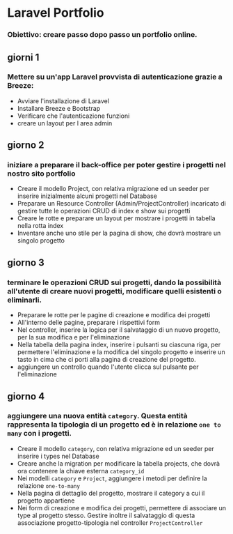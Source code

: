 # Laravel Portfolio

### Obiettivo: creare passo dopo passo un portfolio online.

## giorni 1

### Mettere su un'app Laravel provvista di autenticazione grazie a Breeze:

-   Avviare l'installazione di Laravel
-   Installare Breeze e Bootstrap
-   Verificare che l'autenticazione funzioni
-   creare un layout per l area admin

## giorno 2

### iniziare a preparare il back-office per poter gestire i progetti nel nostro sito portfolio

-   Creare il modello Project, con relativa migrazione ed un seeder per inserire inizialmente alcuni progetti nel Database
-   Preparare un Resource Controller (Admin/ProjectController) incaricato di gestire tutte le operazioni CRUD di index e show sui progetti
-   Creare le rotte e preparare un layout per mostrare i progetti in tabella nella rotta index
-   Inventare anche uno stile per la pagina di show, che dovrà mostrare un singolo progetto

## giorno 3

### terminare le operazioni CRUD sui progetti, dando la possibilità all'utente di creare nuovi progetti, modificare quelli esistenti o eliminarli.

-   Preparare le rotte per le pagine di creazione e modifica dei progetti
-   All'interno delle pagine, preparare i rispettivi form
-   Nel controller, inserire la logica per il salvataggio di un nuovo progetto, per la sua modifica e per l'eliminazione
-   Nella tabella della pagina index, inserire i pulsanti su ciascuna riga, per permettere l'eliminazione e la modifica del singolo progetto e inserire un tasto in cima che ci porti alla pagina di creazione del progetto.
-   aggiungere un controllo quando l'utente clicca sul pulsante per l'eliminazione

## giorno 4

### aggiungere una nuova entità `category`. Questa entità rappresenta la tipologia di un progetto ed è in relazione `one to many` con i progetti.

-   Creare il modello `category`, con relativa migrazione ed un seeder per inserire i types nel Database
-   Creare anche la migration per modificare la tabella projects, che dovrà ora contenere la chiave esterna `category_id`
-   Nei modelli `category` e `Project`, aggiungere i metodi per definire la relazione `one-to-many`
-   Nella pagina di dettaglio del progetto, mostrare il category a cui il progetto appartiene
-   Nei form di creazione e modifica dei progetti, permettere di associare un type al progetto stesso. Gestire inoltre il salvataggio di questa associazione progetto-tipologia nel controller `ProjectController`
